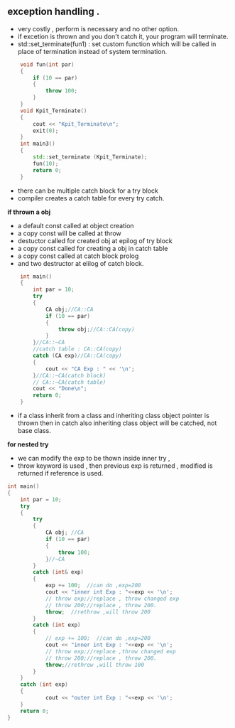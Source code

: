 ## exception handling .
- very costly , perform is necessary and no other option.
- if excetion is thrown and you don't catch it, your program will terminate.
- std::set_terminate(fun1) : set custom function which will be called in place of termination instead of system termination.
```cpp
    void fun(int par)
	{
		if (10 == par)
		{
			throw 100;
		}
	}
    void Kpit_Terminate()
	{
		cout << "Kpit_Terminate\n";
		exit(0);
	}
	int main3()
	{
		std::set_terminate (Kpit_Terminate);
		fun(10);
		return 0;
	}
```
- there can be multiple catch block for a try block
- compiler creates a catch table for every try catch.

 **if thrown a obj** 
- a default const called at object creation
- a copy const will be called at throw
- destuctor called for created obj at epilog of try block
- a copy const called for creating a obj in catch table
- a copy const called at catch block prolog
- and two destructor at elilog of catch block.
```cpp
	int main()
	{
		int par = 10;
		try
		{
			CA obj;//CA::CA
			if (10 == par)
			{
				throw obj;//CA::CA(copy)
			}
		}//CA::~CA
		//catch table : CA::CA(copy)
		catch (CA exp)//CA::CA(copy)
		{
			cout << "CA Exp : " << '\n';
		}//CA::~CA(catch block) 
        // CA::~CA(catch table)
		cout << "Done\n";
		return 0;
	}
```
- if a class inherit from a class and inheriting class object pointer is thrown then in catch also inheriting class object will be catched, not base class.

**for nested try**
- we can modify the exp to be thown inside inner try ,
- throw keyword is used , then previous exp is returned , modified is returned if reference is used.
```cpp
int main()
{
	int par = 10;
	try
	{
		try
		{
			CA obj; //CA
			if (10 == par)
			{
				throw 100;
    		}//~CA
        }
		catch (int& exp)
        {
			exp += 100;  //can do ,exp=200
			cout << "inner int Exp : "<<exp << '\n';
			// throw exp;//replace , throw changed exp 
			// throw 200;//replace , throw 200.
			throw;  //rethrow ,will throw 200
		}
		catch (int exp)
		{
			// exp += 100;  //can do ,exp=200
			cout << "inner int Exp : "<<exp << '\n';
			// throw exp;//replace ,throw changed exp
			// throw 200;//replace , throw 200.
			throw;//rethrow ,will throw 100
		}
	}
	catch (int exp)
	{
			cout << "outer int Exp : "<<exp << '\n';
	}
	return 0;
}
```
